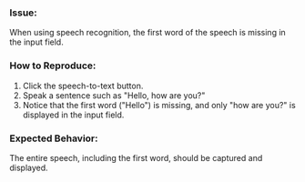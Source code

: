 ### Issue:
When using speech recognition, the first word of the speech is missing in the input field.

### How to Reproduce:
1. Click the speech-to-text button.
2. Speak a sentence such as "Hello, how are you?"
3. Notice that the first word ("Hello") is missing, and only "how are you?" is displayed in the input field.

### Expected Behavior:
The entire speech, including the first word, should be captured and displayed.


